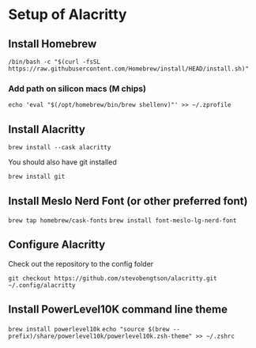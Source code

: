 # Setup of Alacritty

## Install Homebrew

`/bin/bash -c "$(curl -fsSL https://raw.githubusercontent.com/Homebrew/install/HEAD/install.sh)"`

### Add path on silicon macs (M chips)

`echo 'eval "$(/opt/homebrew/bin/brew shellenv)"' >> ~/.zprofile`

## Install Alacritty

`brew install --cask alacritty`

You should also have git installed

`brew install git`

## Install Meslo Nerd Font (or other preferred font)

`brew tap homebrew/cask-fonts`
`brew install font-meslo-lg-nerd-font`

## Configure Alacritty

Check out the repository to the config folder

`git checkout https://github.com/stevobengtson/alacritty.git ~/.config/alacritty`

## Install PowerLevel10K command line theme

`brew install powerlevel10k`
`echo "source $(brew --prefix)/share/powerlevel10k/powerlevel10k.zsh-theme" >> ~/.zshrc`
